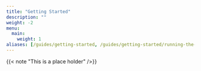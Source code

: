 ```yaml
---
title: "Getting Started"
description: ""
weight: -2
menu:
  main:
    weight: 1
aliases: [/guides/getting-started, /guides/getting-started/running-the-stack]
---
```

{{< note "This is a place holder" />}}
